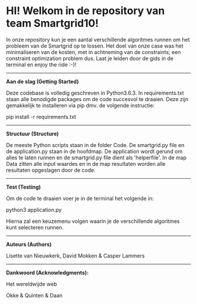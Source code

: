 <h1> HI! Welkom in de repository van team Smartgrid10! </h1>

In onze repository kun je een aantal verschillende algoritmes runnen om het probleem van de Smartgrid op te lossen. Het doel van onze case was het minimaliseren van de kosten, met in achtneming van de constraints; een constraint optimization problem dus. Laat je leiden door de gids in de terminal en enjoy the ride :-)!

----------------------------------------------------------------------------------
<b>Aan de slag (Getting Started)</b>

Deze codebase is volledig geschreven in Python3.6.3. In requirements.txt staan alle benodigde packages om de code succesvol te draaien. Deze zijn gemakkelijk te installeren via pip dmv. de volgende instructie:

pip install -r requirements.txt

----------------------------------------------------------------------------------
<b>Structuur (Structure)</b>

De meeste Python scripts staan in de folder Code. De smartgrid.py file en de application.py staan in de hoofdmap. De application wordt gerund om alles te laten runnen en de smartgrid.py file dient als 'helperfile'. In de map Data zitten alle input waardes en in de map resultaten worden alle resultaten opgeslagen door de code.

----------------------------------------------------------------------------------
<b>Test (Testing)</b>

Om de code te draaien voer je in de terminal het volgende in:

python3 application.py

Hierna zal een keuzemenu volgen waarin je de verschillende algoritmes kunt selecteren runnen.

----------------------------------------------------------------------------------
<b> Auteurs (Authors)</b>

Lisette van Nieuwkerk, David Mokken & Casper Lammers



----------------------------------------------------------------------------------
<b> Dankwoord (Acknowledgments): </b>

Het wereldwijde web

Okke & Quinten & Daan 


